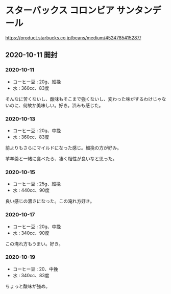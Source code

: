 # スターバックス コロンビア サンタンデール

<https://product.starbucks.co.jp/beans/medium/4524785415287/>

## 2020-10-11 開封

### 2020-10-11

- コーヒー豆 : 20g、細挽
- 水 : 360cc、83度

そんなに苦くないし、酸味もそこまで強くないし、変わった味がするわけじゃないのに、何故か美味しい。好き。渋みも感じた。

### 2020-10-13

- コーヒー豆 : 20g、中挽
- 水 : 360cc、83度

前よりもさらにマイルドになった感じ。細挽の方が好み。

芋羊羹と一緒に食べたら、凄く相性が良いなと思った。

### 2020-10-15

- コーヒー豆 : 25g、細挽
- 水 : 440cc、90度

良い感じの濃さになった。この淹れ方好き。

### 2020-10-17

- コーヒー豆 : 20g、中挽
- 水 : 340cc、90度

この淹れ方もうまい。好き。

### 2020-10-19

- コーヒー豆 : 20、中挽
- 水 : 340cc、83度

ちょっと酸味が強め。
